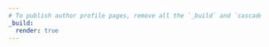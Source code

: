 ```yaml
---
# To publish author profile pages, remove all the `_build` and `cascade` settings below.
_build:
  render: true
---
```

